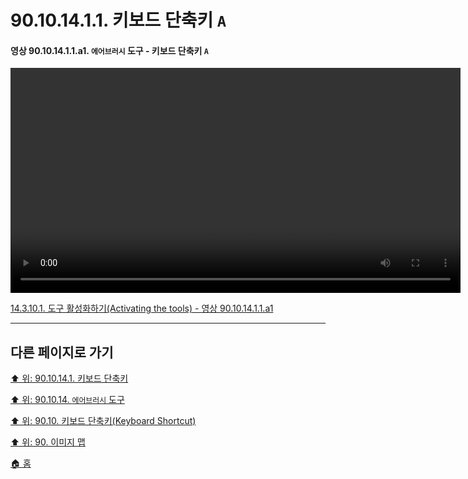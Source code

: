 # 90.10.14.1.1. 키보드 단축키 `A`

<a id="90-10-14-01-01-a1"></a>

#### 영상 90.10.14.1.1.a1. `에어브러시` 도구 - 키보드 단축키 `A`
<video controls="controls" width="720" src="https://github.com/wonder13662/gimp/assets/15767104/a635855d-08b5-4f29-b408-577734c3344c"></video>

[14.3.10.1. 도구 활성화하기(Activating the tools) - 영상 90.10.14.1.1.a1](./14-03-10-01-activating_the_tool.md#90-10-14-01-01-a1)

***

## 다른 페이지로 가기

[⬆️ 위: 90.10.14.1. 키보드 단축키](./90-10-14-01-00-keyboard_shortcut.md)

[⬆️ 위: 90.10.14. `에어브러시` 도구](./90-10-14-00-airbrush.md)

[⬆️ 위: 90.10. 키보드 단축키(Keyboard Shortcut)](./90-10-00-keyboard_shortcut.md)

[⬆️ 위: 90. 이미지 맵](./90-00-image-map.md)

[🏠 홈](./00-home.md)